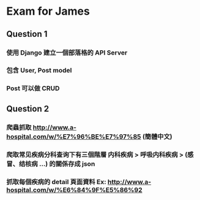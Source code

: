 # Exam for James

## Question 1
### 使用 Django 建立一個部落格的 API Server
### 包含 User, Post model
### Post 可以做 CRUD


## Question 2
### 爬蟲抓取 http://www.a-hospital.com/w/%E7%96%BE%E7%97%85 (簡體中文)
### 爬取常见疾病分科查询下有三個階層 内科疾病 > 呼吸内科疾病 > (感冒、结核病 ...) 的關係存成 json
### 抓取每個疾病的 detail 頁面資料 Ex: http://www.a-hospital.com/w/%E6%84%9F%E5%86%92

